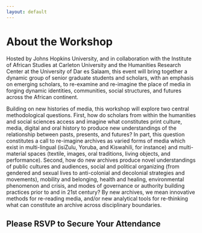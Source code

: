 ```yaml
---
layout: default
---
```


# About the Workshop 
Hosted by Johns Hopkins University, and in collaboration with the Institute of African Studies at Carleton University and the Humanities Research Center at the University of Dar es Salaam, this event will bring together a dynamic group of senior graduate students and scholars, with an emphasis on emerging scholars, to re-examine and re-imagine the place of media in forging dynamic identities, communities, social structures, and futures across the African continent.  

Building on new histories of media, this workshop will explore two central methodological questions. First, how do scholars from within the humanities and social sciences access and imagine what constitutes print culture, media, digital and oral history to produce new understandings of the relationship between pasts, presents, and futures? In part, this question constitutes a call to re-imagine archives as varied forms of media which exist in multi-lingual (isiZulu, Yoruba, and Kiswahili, for instance) and multi-material spaces (textile, images, oral traditions, living objects, and performance). Second, how do new archives produce novel understandings of public cultures and audiences, social and political organizing (from gendered and sexual lives to anti-colonial and decolonial strategies and movements), mobility and belonging, health and healing, environmental phenomenon and crisis, and modes of governance or authority building practices prior to and in 21st century? By new archives, we mean innovative methods for re-reading media, and/or new analytical tools for re-thinking what can constitute an archive across disciplinary boundaries.  

## Please RSVP to Secure Your Attendance
